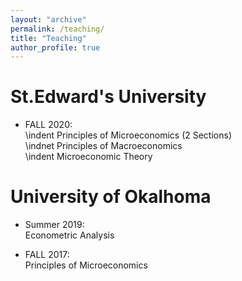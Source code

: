 ```yaml
---
layout: "archive"
permalink: /teaching/
title: "Teaching"
author_profile: true
---
```

**St.Edward's University** 
======
* FALL 2020: \
   \indent       Principles of Microeconomics (2 Sections) \
  \indnet        Principles of Macroeconomics \
 \indent         Microeconomic Theory
          
**University of Okalhoma**
======
* Summer 2019:\
          Econometric Analysis 
          
* FALL 2017: \
          Principles of Microeconomics 
          
          
